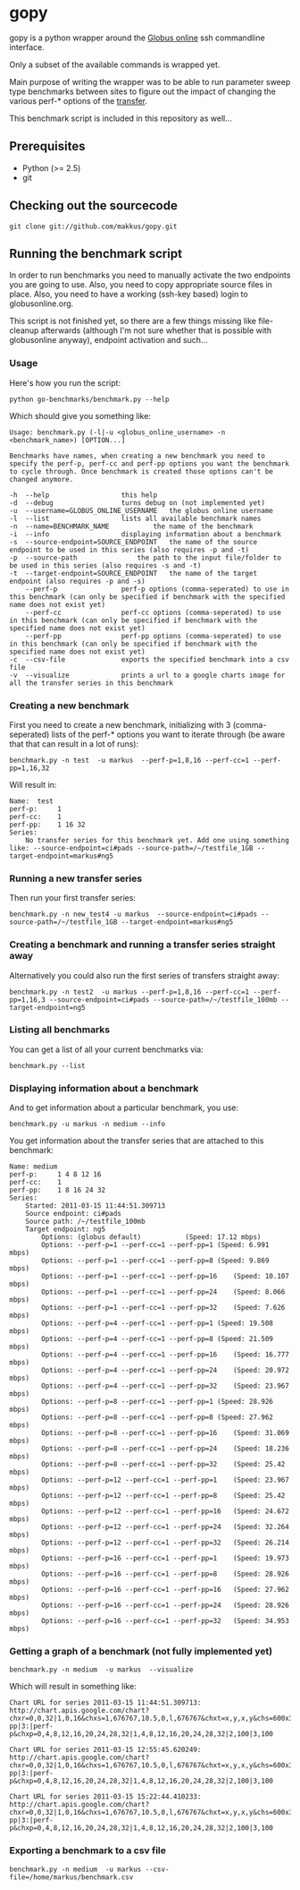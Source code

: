 gopy
=====

gopy is a python wrapper around the [Globus online](http://www.globusonline.org) ssh commandline interface.

Only a subset of the available commands is wrapped yet.

Main purpose of writing the wrapper was to be able to run parameter sweep type benchmarks between sites to figure out the impact of changing the various perf-* options of the [transfer](http://www.globusonline.org/docs_man.php?cmd=transfer).

This benchmark script is included in this repository as well...

Prerequisites
-------------------

- Python (>= 2.5)
- git

Checking out the sourcecode
-------------------------------------------

    git clone git://github.com/makkus/gopy.git
 
Running the benchmark script
---------------------------------------------

In order to run benchmarks you need to manually activate the two endpoints you are going to use. Also, you need to copy appropriate source files in place. Also, you need to have a working (ssh-key based) login to globusonline.org.

This script is not finished yet, so there are a few things missing like file-cleanup afterwards (although I'm not sure whether that is possible with globusonline anyway), endpoint activation and such...

### Usage ###

Here's how you run the script:
 
    python go-benchmarks/benchmark.py --help
 
 Which should give you something like:
 
    Usage: benchmark.py (-l|-u <globus_online_username> -n <benchmark_name>) [OPTION...]
    
    Benchmarks have names, when creating a new benchmark you need to specify the perf-p, perf-cc and perf-pp options you want the benchmark to cycle through. Once benchmark is created those options can't be changed anymore.

    -h	--help					this help
    -d	--debug					turns debug on (not implemented yet)
    -u	--username=GLOBUS_ONLINE_USERNAME	the globus online username
    -l	--list					lists all available benchmark names
    -n	--name=BENCHMARK_NAME			the name of the benchmark
    -i	--info					displaying information about a benchmark
    -s	--source-endpoint=SOURCE_ENDPOINT	the name of the source endpoint to be used in this series (also requires -p and -t)
    -p	--source-path				the path to the input file/folder to be used in this series (also requires -s and -t)
    -t	--target-endpoint=SOURCE_ENDPOINT	the name of the target endpoint (also requires -p and -s)
    	--perf-p				perf-p options (comma-seperated) to use in this benchmark (can only be specified if benchmark with the specified name does not exist yet)
    	--perf-cc				perf-cc options (comma-seperated) to use in this benchmark (can only be specified if benchmark with the specified name does not exist yet)
    	--perf-pp				perf-pp options (comma-seperated) to use in this benchmark (can only be specified if benchmark with the specified name does not exist yet)
    -c	--csv-file				exports the specified benchmark into a csv file
    -v	--visualize				prints a url to a google charts image for all the transfer series in this benchmark


### Creating a new benchmark ###
 
First you need to create a new benchmark, initializing with 3 (comma-seperated) lists of the perf-* options you want to iterate through (be aware that that can result in a lot of runs):

    benchmark.py -n test  -u markus  --perf-p=1,8,16 --perf-cc=1 --perf-pp=1,16,32
   
 Will result in: 
   
    Name:  test
	perf-p:		1
	perf-cc:	1
	perf-pp:	1 16 32
	Series:
		No transfer series for this benchmark yet. Add one using something like: --source-endpoint=ci#pads --source-path=/~/testfile_1GB --target-endpoint=markus#ng5

### Running a new transfer series ###

Then run your first transfer series:

    benchmark.py -n new_test4 -u markus  --source-endpoint=ci#pads --source-path=/~/testfile_1GB --target-endpoint=markus#ng5
    
### Creating a benchmark and running a transfer series straight away ###

Alternatively you could also run the first series of transfers straight away:

    benchmark.py -n test2  -u markus --perf-p=1,8,16 --perf-cc=1 --perf-pp=1,16,3 --source-endpoint=ci#pads --source-path=/~/testfile_100mb --target-endpoint=ng5

### Listing all benchmarks ###

You can get a list of all your current benchmarks via:

    benchmark.py --list
    
### Displaying information about a benchmark ###
    
And to get information about a particular benchmark, you use:

    benchmark.py -u markus -n medium --info
 
You get information about the transfer series that are attached to this benchmark:

    Name: medium
	perf-p:		1 4 8 12 16
	perf-cc:	1
	perf-pp:	1 8 16 24 32
	Series:
		Started: 2011-03-15 11:44:51.309713
		Source endpoint: ci#pads
		Source path: /~/testfile_100mb
		Target endpoint: ng5
			Options: (globus default)			(Speed: 17.12 mbps)
			Options: --perf-p=1 --perf-cc=1 --perf-pp=1	(Speed: 6.991 mbps)
			Options: --perf-p=1 --perf-cc=1 --perf-pp=8	(Speed: 9.869 mbps)
			Options: --perf-p=1 --perf-cc=1 --perf-pp=16	(Speed: 10.107 mbps)
			Options: --perf-p=1 --perf-cc=1 --perf-pp=24	(Speed: 8.066 mbps)
			Options: --perf-p=1 --perf-cc=1 --perf-pp=32	(Speed: 7.626 mbps)
			Options: --perf-p=4 --perf-cc=1 --perf-pp=1	(Speed: 19.508 mbps)
			Options: --perf-p=4 --perf-cc=1 --perf-pp=8	(Speed: 21.509 mbps)
			Options: --perf-p=4 --perf-cc=1 --perf-pp=16	(Speed: 16.777 mbps)
			Options: --perf-p=4 --perf-cc=1 --perf-pp=24	(Speed: 20.972 mbps)
			Options: --perf-p=4 --perf-cc=1 --perf-pp=32	(Speed: 23.967 mbps)
			Options: --perf-p=8 --perf-cc=1 --perf-pp=1	(Speed: 28.926 mbps)
			Options: --perf-p=8 --perf-cc=1 --perf-pp=8	(Speed: 27.962 mbps)
			Options: --perf-p=8 --perf-cc=1 --perf-pp=16	(Speed: 31.069 mbps)
			Options: --perf-p=8 --perf-cc=1 --perf-pp=24	(Speed: 18.236 mbps)
			Options: --perf-p=8 --perf-cc=1 --perf-pp=32	(Speed: 25.42 mbps)
			Options: --perf-p=12 --perf-cc=1 --perf-pp=1	(Speed: 23.967 mbps)
			Options: --perf-p=12 --perf-cc=1 --perf-pp=8	(Speed: 25.42 mbps)
			Options: --perf-p=12 --perf-cc=1 --perf-pp=16	(Speed: 24.672 mbps)
			Options: --perf-p=12 --perf-cc=1 --perf-pp=24	(Speed: 32.264 mbps)
			Options: --perf-p=12 --perf-cc=1 --perf-pp=32	(Speed: 26.214 mbps)
			Options: --perf-p=16 --perf-cc=1 --perf-pp=1	(Speed: 19.973 mbps)
			Options: --perf-p=16 --perf-cc=1 --perf-pp=8	(Speed: 28.926 mbps)
			Options: --perf-p=16 --perf-cc=1 --perf-pp=16	(Speed: 27.962 mbps)
			Options: --perf-p=16 --perf-cc=1 --perf-pp=24	(Speed: 28.926 mbps)
			Options: --perf-p=16 --perf-cc=1 --perf-pp=32	(Speed: 34.953 mbps)


### Getting a graph of a benchmark (not fully implemented yet) ###

    benchmark.py -n medium  -u markus  --visualize
    
Which will result in something like:

    Chart URL for series 2011-03-15 11:44:51.309713: 
    http://chart.apis.google.com/chart?chxr=0,0,32|1,0,16&chxs=1,676767,10.5,0,l,676767&chxt=x,y,x,y&chs=600x300&cht=s&chds=0,32,0,16,0,34.953&chd=t:0,1,8,16,24,32,1,8,16,24,32,1,8,16,24,32,1,8,16,24,32,1,8,16,24,32|0,1,1,1,1,1,4,4,4,4,4,8,8,8,8,8,12,12,12,12,12,16,16,16,16,16|17.12,6.991,9.869,10.107,8.066,7.626,19.508,21.509,16.777,20.972,23.967,28.926,27.962,31.069,18.236,25.42,23.967,25.42,24.672,32.264,26.214,19.973,28.926,27.962,28.926,34.953&chdl=Speed+in+mbps&chma=|5&chtt=Transfer+speed&chxl=0:|4|8|12|16|20|24|28|32|1:|4|8|12|16|20|24|28|32|2:|perf-pp|3:|perf-p&chxp=0,4,8,12,16,20,24,28,32|1,4,8,12,16,20,24,28,32|2,100|3,100
    
    Chart URL for series 2011-03-15 12:55:45.620249: 
    http://chart.apis.google.com/chart?chxr=0,0,32|1,0,16&chxs=1,676767,10.5,0,l,676767&chxt=x,y,x,y&chs=600x300&cht=s&chds=0,32,0,16,0,34.953&chd=t:0,1,8,16,24,32,1,8,16,24,32,1,8,16,24,32,1,8,16,24,32,1,8,16,24,32,0,1,8,16|0,1,1,1,1,1,4,4,4,4,4,8,8,8,8,8,12,12,12,12,12,16,16,16,16,16,0,1,1,1|17.12,6.991,9.869,10.107,8.066,7.626,19.508,21.509,16.777,20.972,23.967,28.926,27.962,31.069,18.236,25.42,23.967,25.42,24.672,32.264,26.214,19.973,28.926,27.962,28.926,34.953,17.12,6.991,9.869,10.107&chdl=Speed+in+mbps&chma=|5&chtt=Transfer+speed&chxl=0:|4|8|12|16|20|24|28|32|1:|4|8|12|16|20|24|28|32|2:|perf-pp|3:|perf-p&chxp=0,4,8,12,16,20,24,28,32|1,4,8,12,16,20,24,28,32|2,100|3,100
    
    Chart URL for series 2011-03-15 15:22:44.410233: 
    http://chart.apis.google.com/chart?chxr=0,0,32|1,0,16&chxs=1,676767,10.5,0,l,676767&chxt=x,y,x,y&chs=600x300&cht=s&chds=0,32,0,16,0,34.953&chd=t:0,1,8,16,24,32,1,8,16,24,32,1,8,16,24,32,1,8,16,24,32,1,8,16,24,32,0,1,8,16,0,1,8,16,24,32,1,8,16,24,32,1,8,16,24|0,1,1,1,1,1,4,4,4,4,4,8,8,8,8,8,12,12,12,12,12,16,16,16,16,16,0,1,1,1,0,1,1,1,1,1,4,4,4,4,4,8,8,8,8|17.12,6.991,9.869,10.107,8.066,7.626,19.508,21.509,16.777,20.972,23.967,28.926,27.962,31.069,18.236,25.42,23.967,25.42,24.672,32.264,26.214,19.973,28.926,27.962,28.926,34.953,17.12,6.991,9.869,10.107,17.12,6.991,9.869,10.107,8.066,7.626,19.508,21.509,16.777,20.972,23.967,28.926,27.962,31.069,18.236&chdl=Speed+in+mbps&chma=|5&chtt=Transfer+speed&chxl=0:|4|8|12|16|20|24|28|32|1:|4|8|12|16|20|24|28|32|2:|perf-pp|3:|perf-p&chxp=0,4,8,12,16,20,24,28,32|1,4,8,12,16,20,24,28,32|2,100|3,100

### Exporting a benchmark to a csv file ###

    benchmark.py -n medium  -u markus --csv-file=/home/markus/benchmark.csv
    
   

